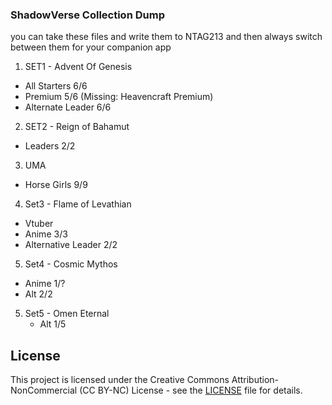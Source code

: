 ### ShadowVerse Collection Dump

you can take these files and write them to NTAG213 and then always switch between them for your companion app 

1. SET1 - Advent Of Genesis
  + All Starters 6/6
  + Premium 5/6  (Missing: Heavencraft Premium)
  + Alternate Leader 6/6 


2. SET2 - Reign of Bahamut
  + Leaders 2/2


3. UMA
  + Horse Girls 9/9 

4. Set3 - Flame of Levathian
  + Vtuber
  + Anime 3/3
  + Alternative Leader 2/2

5. Set4 - Cosmic Mythos
  + Anime 1/?
  + Alt 2/2

5. Set5 - Omen Eternal
   + Alt 1/5
  
     

## License

This project is licensed under the Creative Commons Attribution-NonCommercial (CC BY-NC) License - see the [LICENSE](LICENSE) file for details.
